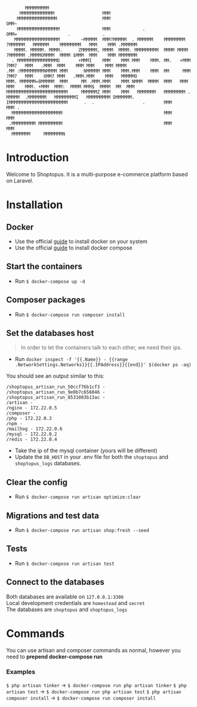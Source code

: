 ```
       MMMMMMMMM                                                                                                        
     MMMMMMMMMMMMM                  MMM                                                                                 
    MMMMMMMMMMMMMMM                 MMM                               OMM~                                              
    MMMMMMMMMMMMMMMM                MMM            .                  OMM=                   .            .             
   MMMMMMMMMMMMMMMMM        ~MMMMM  MMM?MMMMM  . MMMMMM    MMMMMMMM  7MMMMMM   MMMMMM    MMMMMMMM   MMM    MMM .MMMMMM  
   MMMM. MMMMM. MMMM.      ZMMMMMM, MMMM  MMMM. MMMMMMMMM  MMMM MMMM 7MMMMMM .MMMMOMMMM  MMMM $MMM  MMM    MMM MMMMMMM  
  . MMMMMMMMMMMMMMMD       +MMMI    MMM    MMM MMM    MMM. MM.   +MMM 7MM7   MMM   .MMM  MMM    MMM MMM    MMM MMMM     
.MM :MMMMMMMMMNMMMM MMM      NMMMMM MMM    MMM.MMM    MMM  MM     MMM 7MM7   MMM    OMM7 MMM   .MMM.MMM    MMM   MMMMMO 
MMM. MMMMMM=8MMMMM  MMM     MM .MMM.MMM    MMM NMMM  MMMM  MMM   MMM   MMM    MMM. +MMM  MMM:  MMMM MMM$  MMMM  MM  MMM 
MMMMMMMMMMMMMMMMMMMMMMM     MMMMMMZ MMM    MMM   MMMMMMM   MMMMMMMM .  MMMMM  .MMMMMMM   MMMMMMMMI   MMMMMMMMM DMMMMMM. 
IMMMMMMMMMMMMMMMMMMMMMM      .  .                  .       MMM                           MMM .                          
  MMMMMMMMMMMMMMMMMMM                                      MMM                           MMM                            
 .MMMMMMMMM MMMMMMMMM                                      MMM                           MMM                            
  MMMMMMM     MMMMMMMN  
```  

# Introduction
Welcome to Shoptopus. It is a multi-purpose e-commerce platform based on Laravel.

# Installation
## Docker
- Use the official [guide](https://docs.docker.com/engine/install/) to install docker on your system
- Use the official [guide](https://docs.docker.com/compose/install/) to install docker compose

## Start the containers
- Run `$ docker-compose up -d`

## Composer packages
- Run `$ docker-compose run composer install`

## Set the databases host
> In order to let the containers talk to each other, we need their ips.
- Run `docker inspect -f '{{.Name}} - {{range .NetworkSettings.Networks}}{{.IPAddress}}{{end}}' $(docker ps -aq)`

You should see an output similar to this:
```
/shoptopus_artisan_run_50ccf76b1cf3 - 
/shoptopus_artisan_run_9e0b7c656046 - 
/shoptopus_artisan_run_8531083b13ac - 
/artisan - 
/nginx - 172.22.0.5
/composer - 
/php - 172.22.0.3
/npm - 
/mailhog - 172.22.0.6
/mysql - 172.22.0.2
/redis - 172.22.0.4
```
- Take the ip of the mysql container (yours will be different)
- Update the `DB_HOST` in your .env file for both the `shoptopus` and `shoptopus_logs` databases.

## Clear the config
- Run `$ docker-compose run artisan optimize:clear`

## Migrations and test data
- Run `$ docker-compose run artisan shop:fresh --seed`

## Tests
- Run `$ docker-compose run artisan test`

## Connect to the databases
Both databases are available on `127.0.0.1:3306`  
Local development credentials are `homestead` and `secret`  
The databases are `shoptopus` and `shoptopus_logs`

# Commands
You can use artisan and composer commands as normal, however you need to **prepend docker-compose run**
### Examples
`$ php artisan tinker` -> `$ docker-compose run php artisan tinker`
`$ php artisan test` -> `$ docker-compose run php artisan test`
`$ php artisan composer install` -> `$ docker-compose run composer install`
